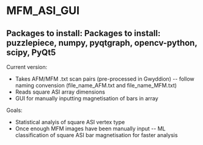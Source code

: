 # MFM_ASI_GUI

## Packages to install: Packages to install: puzzlepiece, numpy, pyqtgraph, opencv-python, scipy, PyQt5

Current version:
- Takes AFM/MFM .txt scan pairs (pre-processed in Gwyddion) -- follow naming convension (file_name_AFM.txt and file_name_MFM.txt)
- Reads square ASI array dimensions
- GUI for manually inputting magnetisation of bars in array


Goals:
- Statistical analyis of square ASI vertex type
- Once enough MFM images have been manually input -- ML classification of square ASI bar magnetisation for faster analysis
